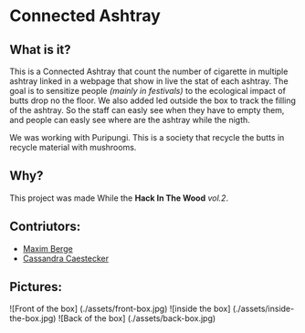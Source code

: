 # Connected Ashtray

## What is it?

This is a Connected Ashtray that count the number of cigarette in multiple ashtray linked in a webpage that show in live the stat of each ashtray.
The goal is to sensitize people *(mainly in festivals)* to the ecological impact of butts drop no the floor.
We also added led outside the box to track the filling of the ashtray. So the staff can easly see when they have to empty them, and people can easly see where are the ashtray while the nigth.

We was working with Puripungi. This is a society that recycle the butts in recycle material with mushrooms.

## Why?
This project was made While the **Hack In The Wood** *vol.2*. 

## Contriutors:
- [Maxim Berge](https://www.linkedin.com/in/maxim-berge-94b486179/)
- [Cassandra Caestecker](https://www.linkedin.com/in/cassandra-caestecker/)


## Pictures:

![Front of the box] (./assets/front-box.jpg)
![inside the box] (./assets/inside-the-box.jpg)
![Back of the box] (./assets/back-box.jpg)
